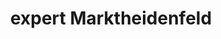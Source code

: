 ---
title: "expert Marktheidenfeld"
url: /marktheidenfeld/expert-marktheidenfeld/
shop: Elektrisch
---